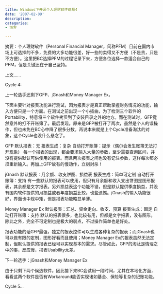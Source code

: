 ```yaml
---
title: Windows下开源个人理财软件选择4
date: '2007-02-09'
description:
categories:
- 博客

---
```

摘要：个人理财软件（Personal Financial Manager，简称PFM）目前在国内市场上可选择的不多，免费的大多功能很差，好一些的卖得又不方便（不是贵，只是不方便）。这里把BC选择PFM的过程记录下来，方便各位选择一款适合自己的PFM，但是关键还在于自己坚持。

上文......

Cycle 4:

上一轮选手还剩下GFP、jGnash和Money Manager Ex。

下面主要针对报表功能进行测试，因为报表才是真正帮助掌握财务情况的功能，输入方便只是一个方面。在测试之前出现一个小插曲，为了检测三个软件的Portability，特意将三个软件拷贝到了安装目录之外的地方。而在测试时，GFP竟然意外的打不开账簿了。最后发现，原来是GFP被打开了两次，虽然是个人的误操作，但也未免在BC心中降了很多分数。再说本来就是上个Cycle准备淘汰的对象，这个Cycle也没什么悬念了。

GFP
默认报表：无
报表生成：复杂
自动打开账簿：提示（偶尔会发生账簿无法打开现象）
每一个报表的出现，都会要求输入大量的参数，至少需要查询区间，并没有提供默认可供使用的报表。而且两次报表之间也没有记住参数，这样每次都必须重新输入。再加上GFP故有的慢动作，立刻封杀！

jGnash
默认报表：月余额、收支饼图、损益表
报表生成：简单可定制
自动打开账簿：支持
有一些默认的报表可以使用，但只有月余额和收入支出饼图是图形报表，其余都是文字报表。另外损益表这个功能不错，但是默认提供季度损益，并没有国内软件提供的月损益或者年度损益比较，也些遗憾。jGnash的输入功能很好，界面也中规中矩，但是报表功能略显单薄。

Money Manager Ex
默认报表：汇总、资金走向、收支、预算
报表生成：固定
自动打开账簿：支持
默认的报表很多，也比较有用，但都是文字报表，没有图形。除此之外，完全不可定制也是极大的弱点，不过操作简单也是好处。

报表功能的话GFP最强，独立的报表控件可以生成各种复杂的报表；而jGnash也可以做有限的定制，图形好看而且使用；Money Manager Ex的报表虽然无法定制，但默认提供的报表已经可以实现基本的需求。尽管如此，GFP的淘汰是情理之中的事，反应慢，报表Usability太差。

下一轮选手：jGnash和Money Manager Ex

由于只剩下两个候选软件，因此接下来BC会试用一段时间，尤其在本地化方面，看看这两个软件是否有Workaround能否实现诸如基金、保险等复杂的记账功能。


Cycle 5... 
